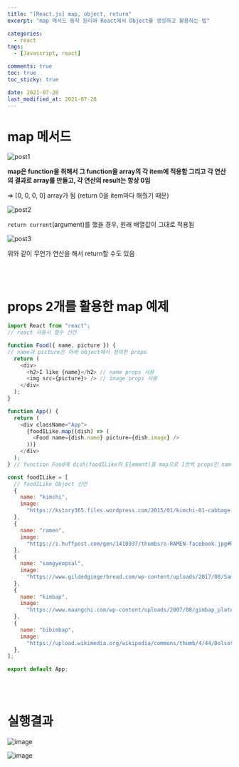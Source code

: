 ```yaml
---
title: "[React.js] map, object, return"
excerpt: "map 메서드 동작 원리와 React에서 Object를 생성하고 활용하는 법"

categories:
  - react
tags:
  - [Javascript, react]

comments: true
toc: true
toc_sticky: true

date: 2021-07-28
last_modified_at: 2021-07-28
---
```


# map 메서드

![post1](https://user-images.githubusercontent.com/86935775/127449145-d1745e5d-c4e4-4f8a-81c3-962a0422658b.PNG)

**map은 function을 취해서 그 function을 array의 각 item에 적용함
그리고 각 연산의 결과로 array를 만들고, 각 연산의 result는 항상 0임**

=> [0, 0, 0, 0] array가 됨 (return 0을 item마다 해줬기 때문)

![post2](https://user-images.githubusercontent.com/86935775/127449276-5d6d6b88-b5a9-4673-9341-1e067b45bf85.PNG)

`return current`(argument)를 했을 경우, 원래 배열값이 그대로 적용됨

![post3](https://user-images.githubusercontent.com/86935775/127449443-c32629d9-db1c-45bf-9423-31857df95159.PNG)

위와 같이 무언가 연산을 해서 return할 수도 있음

<br><br>

# props 2개를 활용한 map 예제

```javascript
import React from "react";
// react 사용시 필수 선언

function Food({ name, picture }) {
// name과 picture은 아래 object에서 정의한 props
  return (
    <div>
      <h2>I like {name}</h2> // name props 사용
      <img src={picture}> /> // image props 사용
    </div>
  );
}

function App() {
  return (
    <div className="App">
      {foodILike.map((dish) => (
        <Food name={dish.name} picture={dish.image} />
      ))}
    </div>
  );
} // function Food에 dish(foodILike의 Element)를 map으로 1번씩 props인 name과 picture를 전달함. 여기서 <Food name={dish.name} picture={dish.image} /> 이 없다면, name과 picture를 argument로 사용하는 function Food는 제대로 동작하지 않음

const foodILike = [
  // foodILike Object 선언
  {
    name: "kimchi",
    image:
      "https://kstory365.files.wordpress.com/2015/01/kimchi-01-cabbage.jpg",
  },
  {
    name: "ramen",
    image:
      "https://i.huffpost.com/gen/1410937/thumbs/o-RAMEN-facebook.jpg#Ramen%202000x1000",
  },
  {
    name: "samgyeopsal",
    image:
      "https://www.gildedgingerbread.com/wp-content/uploads/2017/08/Samgyeopsal-1.jpg",
  },
  {
    name: "kimbap",
    image:
      "https://www.maangchi.com/wp-content/uploads/2007/08/gimbap_plate.jpg",
  },
  {
    name: "bibimbap",
    image:
      "https://upload.wikimedia.org/wikipedia/commons/thumb/4/44/Dolsot-bibimbap.jpg/1200px-Dolsot-bibimbap.jpg",
  },
];

export default App;
```

<br><br>

# 실행결과

![image](https://user-images.githubusercontent.com/86935775/127450418-2b1849df-bd39-40fb-bb61-339fb8b4377f.png)

![image](https://user-images.githubusercontent.com/86935775/127450473-b6fc8a27-7623-4c59-af3f-e73846449130.png)
